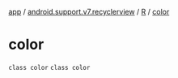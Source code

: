 [app](../../../index.md) / [android.support.v7.recyclerview](../../index.md) / [R](../index.md) / [color](./index.md)

# color

`class color`
`class color`
